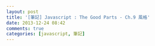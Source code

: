 ```yaml
---
layout: post
title: '[筆記] Javascript : The Good Parts - Ch.9 風格'
date: 2013-12-24 08:42
comments: true
categories: [javascript, 筆記]
---
```

